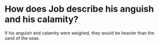 # How does Job describe his anguish and his calamity?

If his anguish and calamity were weighed, they would be heavier than the sand of the seas.
